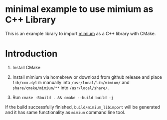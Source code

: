 # minimal example to use mimium as C++ Library

This is an example library to import [mimium](https://github.com/mimium-org/mimium) as a C++ library with CMake.

# Introduction

1. Install CMake

2. Install mimium via homebrew or download from github release and place `lib/xxx.dylib` manually into `/usr/local/lib/mimium/` and `share/cmake/mimium/**` into `/usr/local/share/`.

3. Run `cmake -Bbuild . && cmake --build build -j`

If the build successfully finished, `build/mimium_libimport` will be generated and it has same functionality as `mimium` command line tool.